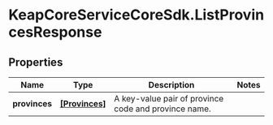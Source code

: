# KeapCoreServiceCoreSdk.ListProvincesResponse

## Properties

Name | Type | Description | Notes
------------ | ------------- | ------------- | -------------
**provinces** | [**[Provinces]**](Provinces.md) | A key-value pair of province code and province name. | 


